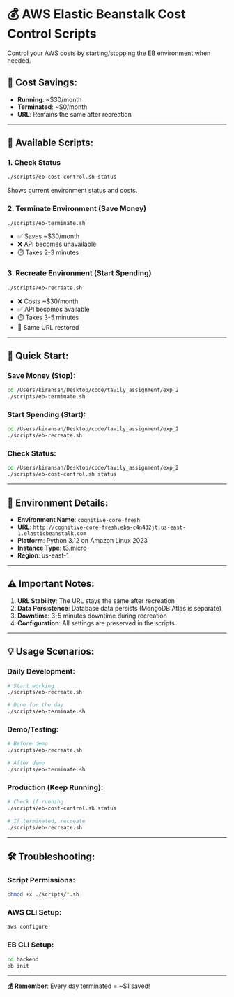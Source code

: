 # 💰 **AWS Elastic Beanstalk Cost Control Scripts**

Control your AWS costs by starting/stopping the EB environment when needed.

## **💸 Cost Savings:**
- **Running**: ~$30/month 
- **Terminated**: ~$0/month
- **URL**: Remains the same after recreation

---

## **📜 Available Scripts:**

### **1. Check Status**
```bash
./scripts/eb-cost-control.sh status
```
Shows current environment status and costs.

### **2. Terminate Environment (Save Money)**
```bash
./scripts/eb-terminate.sh
```
- ✅ Saves ~$30/month
- ❌ API becomes unavailable
- ⏱️ Takes 2-3 minutes

### **3. Recreate Environment (Start Spending)**
```bash
./scripts/eb-recreate.sh  
```
- ❌ Costs ~$30/month
- ✅ API becomes available
- ⏱️ Takes 3-5 minutes
- 🔗 Same URL restored

---

## **🚀 Quick Start:**

### **Save Money (Stop):**
```bash
cd /Users/kiransah/Desktop/code/tavily_assignment/exp_2
./scripts/eb-terminate.sh
```

### **Start Spending (Start):**
```bash
cd /Users/kiransah/Desktop/code/tavily_assignment/exp_2  
./scripts/eb-recreate.sh
```

### **Check Status:**
```bash
cd /Users/kiransah/Desktop/code/tavily_assignment/exp_2
./scripts/eb-cost-control.sh status
```

---

## **🔗 Environment Details:**

- **Environment Name**: `cognitive-core-fresh`
- **URL**: `http://cognitive-core-fresh.eba-c4n432jt.us-east-1.elasticbeanstalk.com`
- **Platform**: Python 3.12 on Amazon Linux 2023
- **Instance Type**: t3.micro
- **Region**: us-east-1

---

## **⚠️ Important Notes:**

1. **URL Stability**: The URL stays the same after recreation
2. **Data Persistence**: Database data persists (MongoDB Atlas is separate)
3. **Downtime**: 3-5 minutes downtime during recreation
4. **Configuration**: All settings are preserved in the scripts

---

## **💡 Usage Scenarios:**

### **Daily Development:**
```bash
# Start working
./scripts/eb-recreate.sh

# Done for the day  
./scripts/eb-terminate.sh
```

### **Demo/Testing:**
```bash
# Before demo
./scripts/eb-recreate.sh

# After demo
./scripts/eb-terminate.sh
```

### **Production (Keep Running):**
```bash
# Check if running
./scripts/eb-cost-control.sh status

# If terminated, recreate
./scripts/eb-recreate.sh
```

---

## **🛠️ Troubleshooting:**

### **Script Permissions:**
```bash
chmod +x ./scripts/*.sh
```

### **AWS CLI Setup:**
```bash
aws configure
```

### **EB CLI Setup:**
```bash
cd backend
eb init
```

---

**💰 Remember**: Every day terminated = ~$1 saved!